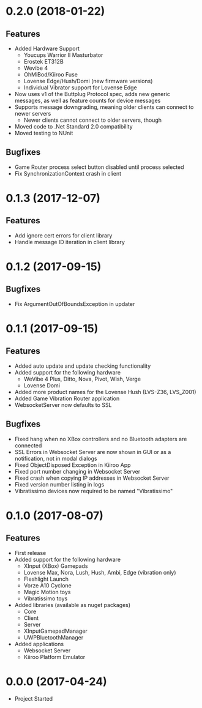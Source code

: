 # 0.2.0 (2018-01-22)

## Features

- Added Hardware Support
  - Youcups Warrior II Masturbator
  - Erostek ET312B
  - Wevibe 4
  - OhMiBod/Kiiroo Fuse
  - Lovense Edge/Hush/Domi (new firmware versions)
  - Individual Vibrator support for Lovense Edge
- Now uses v1 of the Buttplug Protocol spec, adds new generic messages, as well as feature counts for device messages
- Supports message downgrading, meaning older clients can connect to newer servers
  - Newer clients cannot connect to older servers, though
- Moved code to .Net Standard 2.0 compatibility
- Moved testing to NUnit

## Bugfixes

- Game Router process select button disabled until process selected
- Fix SynchronizationContext crash in client

# 0.1.3 (2017-12-07)

## Features

- Add ignore cert errors for client library
- Handle message ID iteration in client library

# 0.1.2 (2017-09-15)

## Bugfixes

- Fix ArgumentOutOfBoundsException in updater

# 0.1.1 (2017-09-15)

## Features

- Added auto update and update checking functionality
- Added support for the following hardware
  - WeVibe 4 Plus, Ditto, Nova, Pivot, Wish, Verge
  - Lovense Domi
- Added more product names for the Lovense Hush (LVS-Z36, LVS_Z001)
- Added Game Vibration Router application
- WebsocketServer now defaults to SSL

## Bugfixes

- Fixed hang when no XBox controllers and no Bluetooth adapters are
  connected
- SSL Errors in Websocket Server are now shown in GUI or as a
  notification, not in modal dialogs
- Fixed ObjectDisposed Exception in Kiiroo App
- Fixed port number changing in Websocket Server
- Fixed crash when copying IP addresses in Websocket Server
- Fixed version number listing in logs
- Vibratissimo devices now required to be named "Vibratissimo"

# 0.1.0 (2017-08-07)

## Features

- First release
- Added support for the following hardware
  - XInput (XBox) Gamepads
  - Lovense Max, Nora, Lush, Hush, Ambi, Edge (vibration only)
  - Fleshlight Launch
  - Vorze A10 Cyclone
  - Magic Motion toys
  - Vibratissimo toys
- Added libraries (available as nuget packages)
  - Core
  - Client
  - Server
  - XInputGamepadManager
  - UWPBluetoothManager
- Added applications
  - Websocket Server
  - Kiiroo Platform Emulator

# 0.0.0 (2017-04-24)

- Project Started
